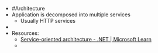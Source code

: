 - #Architecture
- Application is decomposed into multiple services
	- Usually HTTP services
-
- Resources:
	- [Service-oriented architecture - .NET | Microsoft Learn](https://learn.microsoft.com/en-us/dotnet/architecture/microservices/architect-microservice-container-applications/service-oriented-architecture)
	-